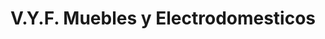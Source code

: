 ---
title: "V.Y.F. Muebles y Electrodomesticos"
url: /presidente-franco/v-y-f-muebles-y-electrodomesticos/
shop: general
---
